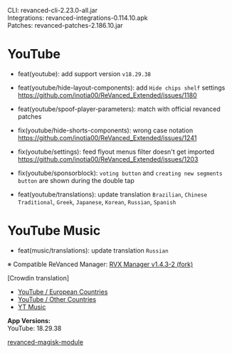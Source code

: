 CLI: revanced-cli-2.23.0-all.jar  
Integrations: revanced-integrations-0.114.10.apk  
Patches: revanced-patches-2.186.10.jar  

YouTube
==
- feat(youtube): add support version `v18.29.38`
- feat(youtube/hide-layout-components): add `Hide chips shelf` settings https://github.com/inotia00/ReVanced_Extended/issues/1180
- feat(youtube/spoof-player-parameters): match with official revanced patches
- fix(youtube/hide-shorts-components): wrong case notation https://github.com/inotia00/ReVanced_Extended/issues/1241
- fix(youtube/settings): feed flyout menus filter doesn't get imported https://github.com/inotia00/ReVanced_Extended/issues/1203
- fix(youtube/sponsorblock): `voting button` and `creating new segments button` are shown during the double tap

- feat(youtube/translations): update translation
`Brazilian`, `Chinese Traditional`, `Greek`, `Japanese`, `Korean`, `Russian`, `Spanish`


YouTube Music
==
- feat(music/translations): update translation
`Russian`


※ Compatible ReVanced Manager: [RVX Manager v1.4.3-2 (fork)](https://github.com/inotia00/revanced-manager/releases/tag/v1.4.3-2)

[Crowdin translation]
- [YouTube / European Countries](https://crowdin.com/project/revancedextendedeu)
- [YouTube / Other Countries](https://crowdin.com/project/revancedextended)
- [YT Music](https://crowdin.com/project/revanced-music-extended)

  
**App Versions:**  
YouTube: 18.29.38  

[revanced-magisk-module](https://github.com/j-hc/revanced-magisk-module)  
